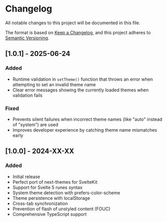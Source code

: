 # Changelog

All notable changes to this project will be documented in this file.

The format is based on [Keep a Changelog](https://keepachangelog.com/en/1.0.0/),
and this project adheres to [Semantic Versioning](https://semver.org/spec/v2.0.0.html).

## [1.0.1] - 2025-06-24

### Added
- Runtime validation in `setTheme()` function that throws an error when attempting to set an invalid theme name
- Clear error messages showing the currently loaded themes when validation fails

### Fixed
- Prevents silent failures when incorrect theme names (like "auto" instead of "system") are used
- Improves developer experience by catching theme name mismatches early

## [1.0.0] - 2024-XX-XX

### Added
- Initial release
- Perfect port of next-themes for SvelteKit
- Support for Svelte 5 runes syntax
- System theme detection with prefers-color-scheme
- Theme persistence with localStorage
- Cross-tab synchronization
- Prevention of flash of unstyled content (FOUC)
- Comprehensive TypeScript support